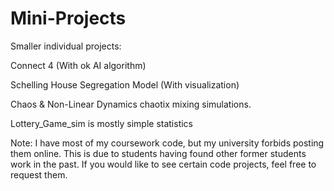 # Mini-Projects
Smaller individual projects:

Connect 4 (With ok AI algorithm)

Schelling House Segregation Model (With visualization)

Chaos & Non-Linear Dynamics chaotix mixing simulations.

Lottery_Game_sim is mostly simple statistics

Note: I have most of my coursework code, but my university forbids posting them online. This is due to students having found other former students work in the past. If you would like to see certain code projects, feel free to request them. 
